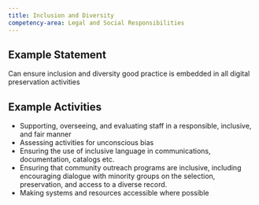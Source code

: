 ```yaml
---
title: Inclusion and Diversity
competency-area: Legal and Social Responsibilities
---
```


## Example Statement

Can ensure inclusion and diversity good practice is embedded in all digital preservation activities

## Example Activities	

* Supporting, overseeing, and evaluating staff in a responsible, inclusive, and fair manner
* Assessing activities for unconscious bias
* Ensuring the use of inclusive language in communications, documentation, catalogs etc.
* Ensuring that community outreach programs are inclusive, including encouraging dialogue with minority groups on the selection, preservation, and access to a diverse record.
* Making systems and resources accessible where possible
